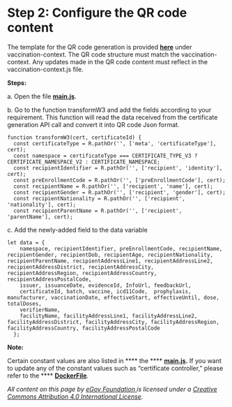 # Step 2: Configure the QR code content

The template for the QR code generation is provided [**here**](https://github.com/egovernments/DIVOC/blob/main/vaccination-context/vaccination-context.js) under vaccination-context. The QR code structure must match the vaccination-context. Any updates made in the QR code content must reflect in the vaccination-context.js file.

**Steps:**

a. Open the file [**main.js**](https://github.com/egovernments/DIVOC/blob/main/backend/certificate\_signer/main.js).

b. Go to the function transformW3 and add the fields according to your requirement. This function will read the data received from the certificate generation API call and convert it into QR code Json format.

```markup
function transformW3(cert, certificateId) {
  const certificateType = R.pathOr('', ['meta', 'certificateType'], cert);
  const namespace = certificateType === CERTIFICATE_TYPE_V3 ? CERTIFICATE_NAMESPACE_V2 : CERTIFICATE_NAMESPACE;
  const recipientIdentifier = R.pathOr('', ['recipient', 'identity'], cert);
  const preEnrollmentCode = R.pathOr('', ['preEnrollmentCode'], cert);
  const recipientName = R.pathOr('', ['recipient', 'name'], cert);
  const recipientGender = R.pathOr('', ['recipient', 'gender'], cert);
  const recipientNationality = R.pathOr('', ['recipient', 'nationality'], cert);
  const recipientParentName = R.pathOr('', ['recipient', 'parentName'], cert);
```

c. Add the newly-added field to the data variable

```
let data = {
    namespace, recipientIdentifier, preEnrollmentCode, recipientName, recipientGender, recipientDob, recipientAge, recipientNationality, recipientParentName, recipientAddressLine1, recipientAddressLine2, recipientAddressDistrict, recipientAddressCity, recipientAddressRegion, recipientAddressCountry, recipientAddressPostalCode,
    issuer, issuanceDate, evidenceId, InfoUrl, feedbackUrl,
    certificateId, batch, vaccine, icd11Code,  prophylaxis, manufacturer, vaccinationDate, effectiveStart, effectiveUntil, dose, totalDoses,
    verifierName,
    facilityName, facilityAddressLine1, facilityAddressLine2, facilityAddressDistrict, facilityAddressCity, facilityAddressRegion, facilityAddressCountry, facilityAddressPostalCode
  };
```

**Note:**&#x20;

Certain constant values are also listed in **** the **** [**main.js**](https://github.com/egovernments/DIVOC/blob/main/backend/certificate\_signer/main.js)**.** If you want to update any of the constant values such as “certificate controller,” please refer to the **** [**DockerFile**](https://github.com/egovernments/DIVOC/blob/main/backend/certificate\_signer/Dockerfile).



_All content on this page by_ [_eGov Foundation_ ](https://egov.org.in)_is licensed under a_ [_Creative Commons Attribution 4.0 International License_](http://creativecommons.org/licenses/by/4.0/)_._
